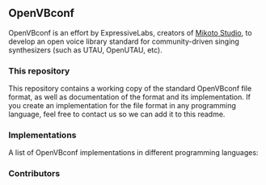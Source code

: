 ## OpenVBconf
OpenVBconf is an effort by ExpressiveLabs, creators of [Mikoto Studio](https://mikoto.studio/), to develop an open voice library standard for community-driven singing synthesizers (such as UTAU, OpenUTAU, etc).

### This repository
This repository contains a working copy of the standard OpenVBconf file format, as well as documentation of the format and its implementation. If you create an implementation for the file format in any programming language, feel free to contact us so we can add it to this readme.

### Implementations
A list of OpenVBconf implementations in different programming languages:
<!-- - [OpenVBcpp](https://github.com/expressivelabs/openvbcpp) -->

### Contributors